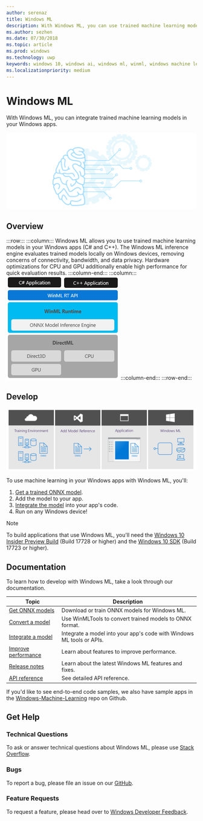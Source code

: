 ```yaml
---
author: serenaz
title: Windows ML
description: With Windows ML, you can use trained machine learning models in your Windows applications.
ms.author: sezhen
ms.date: 07/30/2018
ms.topic: article
ms.prod: windows
ms.technology: uwp
keywords: windows 10, windows ai, windows ml, winml, windows machine learning
ms.localizationpriority: medium
---
```


# Windows ML

With Windows ML, you can integrate trained machine learning models in your Windows apps.

![Windows ML graphic](images/winml-graphic.png)

## Overview

:::row:::
    :::column:::
    Windows ML allows you to use trained machine learning models in your Windows apps (C# and C++). The Windows ML inference engine evaluates trained models locally on Windows devices, removing concerns of connectivity, bandwidth, and data privacy. Hardware optimizations for CPU and GPU additionally enable high performance for quick evaluation results.
    :::column-end:::
    :::column:::
        ![windows ml layers](images/winml-layers.png)
    :::column-end:::
:::row-end:::

## Develop

![windows ml developer flow](images/winml-flow.png)

To use machine learning in your Windows apps with Windows ML, you'll:

1. [Get a trained ONNX model](get-onnx-model.md).
1. Add the model to your app.
1. [Integrate the model](integrate-model.md) into your app's code.
1. Run on any Windows device!

> [!NOTE]
> To build applications that use Windows ML, you'll need the [Windows 10 Insider Preview Build](https://www.microsoft.com/en-us/software-download/windowsinsiderpreviewiso) (Build 17728 or higher) and the [Windows 10 SDK](https://www.microsoft.com/en-us/software-download/windowsinsiderpreviewSDK) (Build 17723 or higher).

## Documentation

To learn how to develop with Windows ML, take a look through our documentation.

| Topic | Description |
| - | - |
| [Get ONNX models](get-onnx-model.md) | Download or train ONNX models for Windows ML. |
| [Convert a model](convert-model-winmltools.md) | Use WinMLTools to convert trained models to ONNX format. |
| [Integrate a model](integrate-model.md) | Integrate a model into your app's code with Windows ML tools or APIs. |
| [Improve performance](performance.md) | Learn about features to improve performance. |
| [Release notes](release-notes.md) | Learn about the latest Windows ML features and fixes. |
| [API reference](https://docs.microsoft.com/uwp/api/windows.ai.machinelearning) | See detailed API reference. |

If you'd like to see end-to-end code samples, we also have sample apps in the [Windows-Machine-Learning](https://github.com/Microsoft/Windows-Machine-Learning/tree/RS5) repo on Github.

## Get Help

### Technical Questions

To ask or answer technical questions about Windows ML, please use [Stack Overflow](https://stackoverflow.com/questions/tagged/windows-machine-learning).

### Bugs

To report a bug, please file an issue on our [GitHub](https://github.com/Microsoft/Windows-Machine-Learning/issues).

### Feature Requests

To request a feature, please head over to [Windows Developer Feedback](https://wpdev.uservoice.com/).
